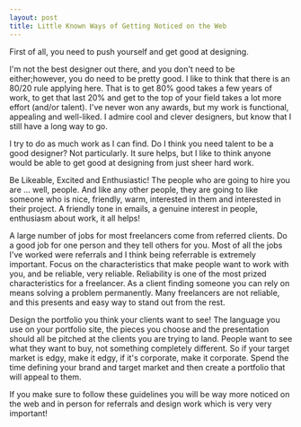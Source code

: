 ```yaml
---
layout: post
title: Little Known Ways of Getting Noticed on the Web
---
```



First of all, you need to push yourself and get good at designing.

I'm not the best designer out there, and you don't need to be either;however, you do need to be pretty good. I like to think that there is an 80/20 rule applying here. That is to get 80% good takes a few years of work, to get that last 20% and get to the top of your field takes a lot more effort (and/or talent). I've never won any awards, but my work is functional, appealing and well-liked. I admire cool and clever designers, but know that I still have a long way to go.

I try to do as much work as I can find. Do I think you need talent to be a good designer? Not particularly. It sure helps, but I like to think anyone would be able to get good at designing from just sheer hard work.

Be Likeable, Excited and Enthusiastic! The people who are going to hire you are ... well, people. And like any other people, they are going to like someone who is nice, friendly, warm, interested in them and interested in their project. A friendly tone in emails, a genuine interest in people, enthusiasm about work, it all helps!

A large number of jobs for most freelancers come from referred clients. Do a good job for one person and they tell others for you. Most of all the jobs I've worked were referrals and I think being referrable is extremely important. Focus on the characteristics that make people want to work with you, and be reliable, very reliable. Reliability is one of the most prized characteristics for a freelancer. As a client finding someone you can rely on means solving a problem permanently. Many freelancers are not reliable, and this presents and easy way to stand out from the rest.

Design the portfolio you think your clients want to see! The language you use on your portfolio site, the pieces you choose and the presentation should all be pitched at the clients you are trying to land. People want to see what they want to buy, not something completely different. So if your target market is edgy, make it edgy, if it's corporate, make it corporate. Spend the time defining your brand and target market and then create a portfolio that will appeal to them.

If you make sure to follow these guidelines you will be way more noticed on the web and in person for referrals and design work which is very very important!


